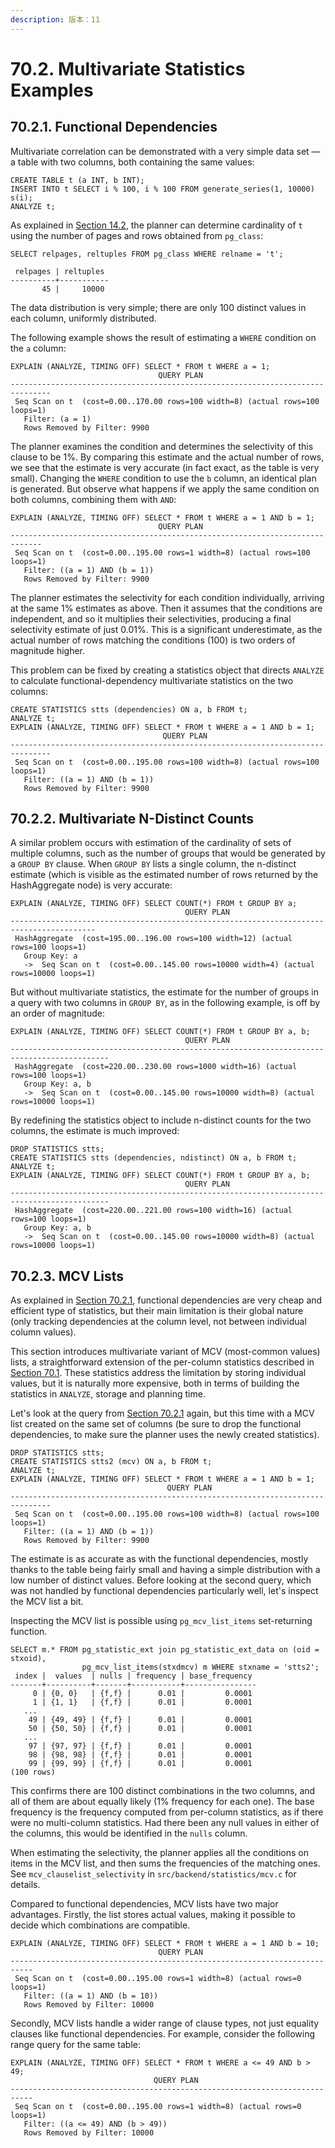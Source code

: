 ```yaml
---
description: 版本：11
---
```


# 70.2. Multivariate Statistics Examples

## 70.2.1. Functional Dependencies

Multivariate correlation can be demonstrated with a very simple data set — a table with two columns, both containing the same values:

```text
CREATE TABLE t (a INT, b INT);
INSERT INTO t SELECT i % 100, i % 100 FROM generate_series(1, 10000) s(i);
ANALYZE t;
```

As explained in [Section 14.2](https://www.postgresql.org/docs/12/planner-stats.html), the planner can determine cardinality of `t` using the number of pages and rows obtained from `pg_class`:

```text
SELECT relpages, reltuples FROM pg_class WHERE relname = 't';

 relpages | reltuples
----------+-----------
       45 |     10000
```

The data distribution is very simple; there are only 100 distinct values in each column, uniformly distributed.

The following example shows the result of estimating a `WHERE` condition on the `a` column:

```text
EXPLAIN (ANALYZE, TIMING OFF) SELECT * FROM t WHERE a = 1;
                                 QUERY PLAN                                  
-------------------------------------------------------------------------------
 Seq Scan on t  (cost=0.00..170.00 rows=100 width=8) (actual rows=100 loops=1)
   Filter: (a = 1)
   Rows Removed by Filter: 9900
```

The planner examines the condition and determines the selectivity of this clause to be 1%. By comparing this estimate and the actual number of rows, we see that the estimate is very accurate \(in fact exact, as the table is very small\). Changing the `WHERE` condition to use the `b` column, an identical plan is generated. But observe what happens if we apply the same condition on both columns, combining them with `AND`:

```text
EXPLAIN (ANALYZE, TIMING OFF) SELECT * FROM t WHERE a = 1 AND b = 1;
                                 QUERY PLAN                                  
-----------------------------------------------------------------------------
 Seq Scan on t  (cost=0.00..195.00 rows=1 width=8) (actual rows=100 loops=1)
   Filter: ((a = 1) AND (b = 1))
   Rows Removed by Filter: 9900
```

The planner estimates the selectivity for each condition individually, arriving at the same 1% estimates as above. Then it assumes that the conditions are independent, and so it multiplies their selectivities, producing a final selectivity estimate of just 0.01%. This is a significant underestimate, as the actual number of rows matching the conditions \(100\) is two orders of magnitude higher.

This problem can be fixed by creating a statistics object that directs `ANALYZE` to calculate functional-dependency multivariate statistics on the two columns:

```text
CREATE STATISTICS stts (dependencies) ON a, b FROM t;
ANALYZE t;
EXPLAIN (ANALYZE, TIMING OFF) SELECT * FROM t WHERE a = 1 AND b = 1;
                                  QUERY PLAN                                   
-------------------------------------------------------------------------------
 Seq Scan on t  (cost=0.00..195.00 rows=100 width=8) (actual rows=100 loops=1)
   Filter: ((a = 1) AND (b = 1))
   Rows Removed by Filter: 9900
```

## 70.2.2. Multivariate N-Distinct Counts

A similar problem occurs with estimation of the cardinality of sets of multiple columns, such as the number of groups that would be generated by a `GROUP BY` clause. When `GROUP BY` lists a single column, the n-distinct estimate \(which is visible as the estimated number of rows returned by the HashAggregate node\) is very accurate:

```text
EXPLAIN (ANALYZE, TIMING OFF) SELECT COUNT(*) FROM t GROUP BY a;
                                       QUERY PLAN                                        
-----------------------------------------------------------------------------------------
 HashAggregate  (cost=195.00..196.00 rows=100 width=12) (actual rows=100 loops=1)
   Group Key: a
   ->  Seq Scan on t  (cost=0.00..145.00 rows=10000 width=4) (actual rows=10000 loops=1)
```

But without multivariate statistics, the estimate for the number of groups in a query with two columns in `GROUP BY`, as in the following example, is off by an order of magnitude:

```text
EXPLAIN (ANALYZE, TIMING OFF) SELECT COUNT(*) FROM t GROUP BY a, b;
                                       QUERY PLAN                                        
--------------------------------------------------------------------------------------------
 HashAggregate  (cost=220.00..230.00 rows=1000 width=16) (actual rows=100 loops=1)
   Group Key: a, b
   ->  Seq Scan on t  (cost=0.00..145.00 rows=10000 width=8) (actual rows=10000 loops=1)
```

By redefining the statistics object to include n-distinct counts for the two columns, the estimate is much improved:

```text
DROP STATISTICS stts;
CREATE STATISTICS stts (dependencies, ndistinct) ON a, b FROM t;
ANALYZE t;
EXPLAIN (ANALYZE, TIMING OFF) SELECT COUNT(*) FROM t GROUP BY a, b;
                                       QUERY PLAN                                        
--------------------------------------------------------------------------------------------
 HashAggregate  (cost=220.00..221.00 rows=100 width=16) (actual rows=100 loops=1)
   Group Key: a, b
   ->  Seq Scan on t  (cost=0.00..145.00 rows=10000 width=8) (actual rows=10000 loops=1)
```

## 70.2.3. MCV Lists

As explained in [Section 70.2.1](https://www.postgresql.org/docs/12/multivariate-statistics-examples.html#FUNCTIONAL-DEPENDENCIES), functional dependencies are very cheap and efficient type of statistics, but their main limitation is their global nature \(only tracking dependencies at the column level, not between individual column values\).

This section introduces multivariate variant of MCV \(most-common values\) lists, a straightforward extension of the per-column statistics described in [Section 70.1](https://www.postgresql.org/docs/12/row-estimation-examples.html). These statistics address the limitation by storing individual values, but it is naturally more expensive, both in terms of building the statistics in `ANALYZE`, storage and planning time.

Let's look at the query from [Section 70.2.1](https://www.postgresql.org/docs/12/multivariate-statistics-examples.html#FUNCTIONAL-DEPENDENCIES) again, but this time with a MCV list created on the same set of columns \(be sure to drop the functional dependencies, to make sure the planner uses the newly created statistics\).

```text
DROP STATISTICS stts;
CREATE STATISTICS stts2 (mcv) ON a, b FROM t;
ANALYZE t;
EXPLAIN (ANALYZE, TIMING OFF) SELECT * FROM t WHERE a = 1 AND b = 1;
                                   QUERY PLAN
-------------------------------------------------------------------------------
 Seq Scan on t  (cost=0.00..195.00 rows=100 width=8) (actual rows=100 loops=1)
   Filter: ((a = 1) AND (b = 1))
   Rows Removed by Filter: 9900
```

The estimate is as accurate as with the functional dependencies, mostly thanks to the table being fairly small and having a simple distribution with a low number of distinct values. Before looking at the second query, which was not handled by functional dependencies particularly well, let's inspect the MCV list a bit.

Inspecting the MCV list is possible using `pg_mcv_list_items` set-returning function.

```text
SELECT m.* FROM pg_statistic_ext join pg_statistic_ext_data on (oid = stxoid),
                pg_mcv_list_items(stxdmcv) m WHERE stxname = 'stts2';
 index |  values  | nulls | frequency | base_frequency 
-------+----------+-------+-----------+----------------
     0 | {0, 0}   | {f,f} |      0.01 |         0.0001
     1 | {1, 1}   | {f,f} |      0.01 |         0.0001
   ...
    49 | {49, 49} | {f,f} |      0.01 |         0.0001
    50 | {50, 50} | {f,f} |      0.01 |         0.0001
   ...
    97 | {97, 97} | {f,f} |      0.01 |         0.0001
    98 | {98, 98} | {f,f} |      0.01 |         0.0001
    99 | {99, 99} | {f,f} |      0.01 |         0.0001
(100 rows)
```

This confirms there are 100 distinct combinations in the two columns, and all of them are about equally likely \(1% frequency for each one\). The base frequency is the frequency computed from per-column statistics, as if there were no multi-column statistics. Had there been any null values in either of the columns, this would be identified in the `nulls` column.

When estimating the selectivity, the planner applies all the conditions on items in the MCV list, and then sums the frequencies of the matching ones. See `mcv_clauselist_selectivity` in `src/backend/statistics/mcv.c` for details.

Compared to functional dependencies, MCV lists have two major advantages. Firstly, the list stores actual values, making it possible to decide which combinations are compatible.

```text
EXPLAIN (ANALYZE, TIMING OFF) SELECT * FROM t WHERE a = 1 AND b = 10;
                                 QUERY PLAN
---------------------------------------------------------------------------
 Seq Scan on t  (cost=0.00..195.00 rows=1 width=8) (actual rows=0 loops=1)
   Filter: ((a = 1) AND (b = 10))
   Rows Removed by Filter: 10000
```

Secondly, MCV lists handle a wider range of clause types, not just equality clauses like functional dependencies. For example, consider the following range query for the same table:

```text
EXPLAIN (ANALYZE, TIMING OFF) SELECT * FROM t WHERE a <= 49 AND b > 49;
                                QUERY PLAN
---------------------------------------------------------------------------
 Seq Scan on t  (cost=0.00..195.00 rows=1 width=8) (actual rows=0 loops=1)
   Filter: ((a <= 49) AND (b > 49))
   Rows Removed by Filter: 10000
```

